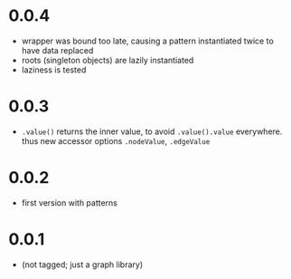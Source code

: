 # 0.0.4
 * wrapper was bound too late, causing a pattern instantiated twice to have data replaced
 * roots (singleton objects) are lazily instantiated
 * laziness is tested

# 0.0.3
 * `.value()` returns the inner value, to avoid `.value().value` everywhere. thus new accessor
   options `.nodeValue`, `.edgeValue`

# 0.0.2
 * first version with patterns

# 0.0.1
 * (not tagged; just a graph library)
